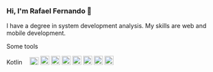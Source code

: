 ### Hi, I'm Rafael Fernando 👋

I have a degree in system development analysis. My skills are web and mobile development.

Some tools<br />

<a href="https://kotlinlang.org/" title="Kotlin" rel="nofollow" target="_blank"><img src="https://kotlinlang.org/docs/images/kotlin-logo.png" alt="Kotlin" width="50px" height="15px" style="max-width: 100%;"></a>
<a href="https://go.dev/" title="Go" rel="nofollow" target="_blank"><img src="https://github.com/tomchen/stack-icons/raw/master/logos/go.svg" alt="Go" width="21px" height="18px" style="max-width: 100%;"></a>
<a href="https://developer.android.com/courses/jetpack-compose/course?gad_source=1&gclid=CjwKCAiA_tuuBhAUEiwAvxkgTu1RgbGyQevckp9BttwX1NrtlphlXRqngQSjlIOE_lKcdCVCrDoFVxoCjYEQAvD_BwE&gclsrc=aw.ds" title="Jetpack compose" rel="nofollow" target="_blank"><img src="https://3.bp.blogspot.com/-VVp3WvJvl84/X0Vu6EjYqDI/AAAAAAAAPjU/ZOMKiUlgfg8ok8DY8Hc-ocOvGdB0z86AgCLcBGAsYHQ/s1600/jetpack%2Bcompose%2Bicon_RGB.png" alt="Jetpack Compose" width="21px" height="21px" style="max-width: 100%;"></a>
<a href="https://nodejs.org/" title="Node.js" rel="nofollow" target="_blank"><img src="https://github.com/tomchen/stack-icons/raw/master/logos/nodejs-icon.svg" alt="Node.js" width="21px" height="21px" style="max-width: 100%;"></a>
<a href="https://nestjs.com/" title="Nestjs" rel="nofollow" target="_blank"><img src="https://github.com/tomchen/stack-icons/raw/master/logos/nestjs.svg" alt="Nestjs" width="21px" height="21px" style="max-width: 100%;"></a>
<a href="https://dev.mysql.com/" title="MySQL" rel="nofollow" target="_blank"><img src="https://github.com/tomchen/stack-icons/raw/master/logos/mysql.svg" alt="MySQL" width="21px" height="21px" style="max-width: 100%;"></a>
<a href="https://www.postgresql.org/" title="Postgres" rel="nofollow" target="_blank"><img src="https://github.com/tomchen/stack-icons/raw/master/logos/postgresql.svg" alt="Postgres" width="21px" height="21px" style="max-width: 100%;"></a>
<a href="https://www.mongodb.org/" title="MongoDB" rel="nofollow" target="_blank"><img src="https://github.com/tomchen/stack-icons/raw/master/logos/mongodb-icon.svg" alt="MongoDB" width="21px" height="21px" style="max-width: 100%;"></a>
<a href="https://grpc.io/" title="gRPC" rel="nofollow" target="_blank"><img src="https://camo.githubusercontent.com/42ecdee9b7b6cccd9c0d81edad2df2708d90bbc9cd496f63eadb28cd8febf3c8/68747470733a2f2f677270632e696f2f696d672f6c6f676f732f677270632d69636f6e2d636f6c6f722e706e67" alt="gRPC" width="21px" height="21px" data-canonical-src="https://grpc.io/img/logos/grpc-icon-color.png" style="max-width: 100%;">
<!--
**rafaelsouzaribeiro/rafaelsouzaribeiro** is a ✨ _special_ ✨ repository because its `README.md` (this file) appears on your GitHub profile.

Here are some ideas to get you started:

- 🔭 I’m currently working on ...
- 🌱 I’m currently learning ...
- 👯 I’m looking to collaborate on ...
- 🤔 I’m looking for help with ...
- 💬 Ask me about ...
- 📫 How to reach me: ...
- 😄 Pronouns: ...
- ⚡ Fun fact: ...
-->
